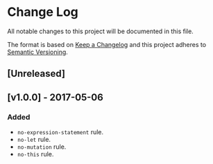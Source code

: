 # Change Log
All notable changes to this project will be documented in this file.

The format is based on [Keep a Changelog](http://keepachangelog.com/) 
and this project adheres to [Semantic Versioning](http://semver.org/).

## [Unreleased]

## [v1.0.0] - 2017-05-06

### Added
- `no-expression-statement` rule.
- `no-let` rule.
- `no-mutation` rule.
- `no-this` rule.
